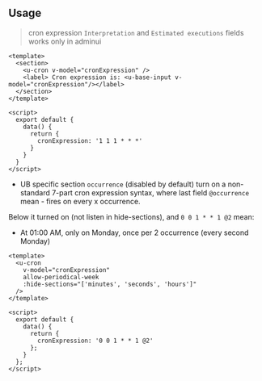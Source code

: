 ## Usage

> cron expression `Interpretation` and `Estimated executions` fields works only in adminui

```vue
<template>
  <section>
    <u-cron v-model="cronExpression" />
    <label> Cron expression is: <u-base-input v-model="cronExpression"/></label>
  </section>
</template>

<script>
  export default {
    data() {
      return {
        cronExpression: '1 1 1 * * *'
      }
    }
  }
</script>
```


 - UB specific section `occurrence` (disabled by default) turn on a non-standard 7-part cron expression syntax,
  where last field `@occurrence` mean - fires on every x occurrence.
 
  Below it turned on (not listen in hide-sections), and  `0 0 1 * * 1 @2` mean: 
   - At 01:00 AM, only on Monday, once per 2 occurrence (every second Monday)

```vue
<template>
  <u-cron
    v-model="cronExpression"
    allow-periodical-week
    :hide-sections="['minutes', 'seconds', 'hours']"
  />
</template>

<script>
  export default {
    data() {
      return {
        cronExpression: '0 0 1 * * 1 @2'
      };
    }
  };
</script>
```
